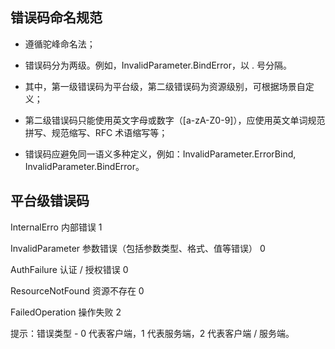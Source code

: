 


## 错误码命名规范

- 遵循驼峰命名法；

- 错误码分为两级。例如，InvalidParameter.BindError，以 . 号分隔。

- 其中，第一级错误码为平台级，第二级错误码为资源级别，可根据场景自定义；

- 第二级错误码只能使用英文字母或数字（[a-zA-Z0-9]），应使用英文单词规范拼写、规范缩写、RFC 术语缩写等；

- 错误码应避免同一语义多种定义，例如：InvalidParameter.ErrorBind, InvalidParameter.BindError。




## 平台级错误码

InternalErro 内部错误	1

InvalidParameter	参数错误（包括参数类型、格式、值等错误）	0

AuthFailure	认证 / 授权错误	0

ResourceNotFound	资源不存在	0

FailedOperation	操作失败	2


提示：错误类型 - 0 代表客户端，1 代表服务端，2 代表客户端 / 服务端。